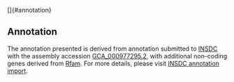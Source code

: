 []{#annotation}

Annotation
----------

The annotation presented is derived from annotation submitted to
[INSDC](http://www.insdc.org) with the assembly accession
[GCA\_000977295.2](http://www.ebi.ac.uk/ena/data/view/GCA_000977295.2),
with additional non-coding genes derived from
[Rfam](http://rfam.xfam.org/). For more details, please visit [INSDC
annotation
import](http://ensemblgenomes.org/info/data/insdc_annotation).
